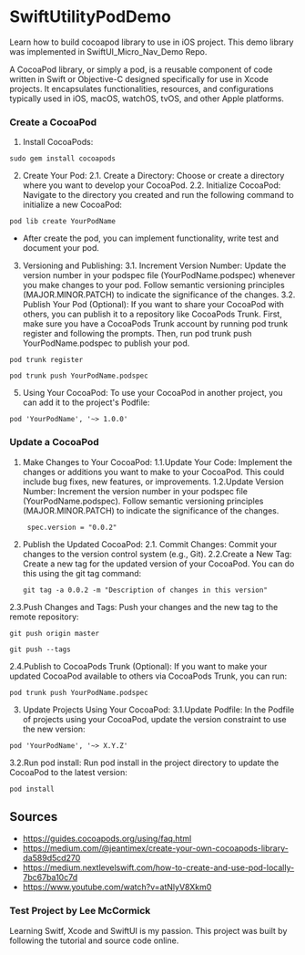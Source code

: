# SwiftUtilityPodDemo
Learn how to build cocoapod library to use in iOS project. This demo library was implemented in SwiftUI_Micro_Nav_Demo Repo.

A CocoaPod library, or simply a pod, is a reusable component of code written in Swift or Objective-C designed specifically for use in Xcode projects. It encapsulates functionalities, resources, and configurations typically used in iOS, macOS, watchOS, tvOS, and other Apple platforms.

### Create a CocoaPod 
1. Install CocoaPods:
   
```sudo gem install cocoapods```

2. Create Your Pod:
2.1. Create a Directory: Choose or create a directory where you want to develop your CocoaPod.
2.2. Initialize CocoaPod: Navigate to the directory you created and run the following command to initialize a new CocoaPod:
   
```pod lib create YourPodName```

 - After create the pod, you can implement functionality, write test and document your pod.
   
3. Versioning and Publishing:
3.1. Increment Version Number: Update the version number in your podspec file (YourPodName.podspec) whenever you make changes to your pod. Follow semantic versioning principles (MAJOR.MINOR.PATCH) to indicate the significance of the changes.
3.2. Publish Your Pod (Optional): If you want to share your CocoaPod with others, you can publish it to a repository like CocoaPods Trunk. First, make sure you have a CocoaPods Trunk account by running pod trunk register and following the prompts. Then, run pod trunk push YourPodName.podspec to publish your pod.
   
```pod trunk register```

```pod trunk push YourPodName.podspec```

5. Using Your CocoaPod:
To use your CocoaPod in another project, you can add it to the project's Podfile:

```pod 'YourPodName', '~> 1.0.0'```

### Update a CocoaPod 
1. Make Changes to Your CocoaPod:
1.1.Update Your Code: Implement the changes or additions you want to make to your CocoaPod. This could include bug fixes, new features, or improvements.
1.2.Update Version Number: Increment the version number in your podspec file (YourPodName.podspec). Follow semantic versioning principles (MAJOR.MINOR.PATCH) to indicate the significance of the changes.
   
   ``` spec.version = "0.0.2"```
   
2. Publish the Updated CocoaPod:
2.1. Commit Changes: Commit your changes to the version control system (e.g., Git).
2.2.Create a New Tag: Create a new tag for the updated version of your CocoaPod. You can do this using the git tag command:
   
   ```git tag -a 0.0.2 -m "Description of changes in this version"```
   
2.3.Push Changes and Tags: Push your changes and the new tag to the remote repository:

 ```git push origin master```
 
 ```git push --tags```
 
2.4.Publish to CocoaPods Trunk (Optional): If you want to make your updated CocoaPod available to others via CocoaPods Trunk, you can run:

```pod trunk push YourPodName.podspec```

3. Update Projects Using Your CocoaPod:
3.1.Update Podfile: In the Podfile of projects using your CocoaPod, update the version constraint to use the new version:
   
```pod 'YourPodName', '~> X.Y.Z'```

3.2.Run pod install: Run pod install in the project directory to update the CocoaPod to the latest version:

```pod install```

## Sources
 - https://guides.cocoapods.org/using/faq.html
 - https://medium.com/@jeantimex/create-your-own-cocoapods-library-da589d5cd270
 - https://medium.nextlevelswift.com/how-to-create-and-use-pod-locally-7bc67ba10c7d
 - https://www.youtube.com/watch?v=atNlyV8Xkm0
 
### Test Project by Lee McCormick
Learning Switf, Xcode and SwiftUI is my passion. This project was built by following the tutorial and source code online.

